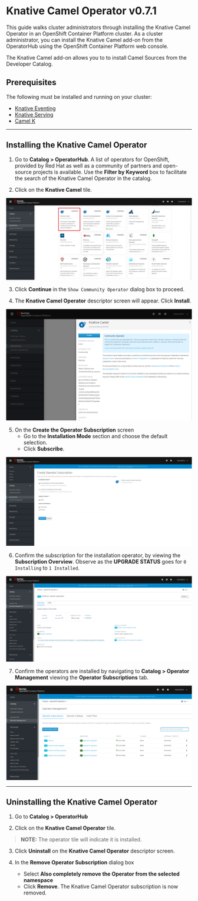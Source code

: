 # Knative Camel Operator v0.7.1

This guide walks cluster administrators through installing the Knative Camel Operator in an OpenShift Container Platform cluster. As a cluster administrator, you can install the Knative Camel add-on from the OperatorHub using the OpenShift Container Platform web console. 

The Knative Camel add-on allows you to to install Camel Sources from the Developer Catalog.

## Prerequisites

The following must be installed and running on your cluster:
* [Knative Eventing](/versions/v071/knative-serving-v071-OCP-41.md)
* [Knative Serving](/versions/v071/knative-serving-v071-OCP-41.md)
* [Camel K](https://camel.apache.org/staging/camel-k/latest/index.html)


------
## Installing the Knative Camel Operator

1. Go to **Catalog > OperatorHub**. A list of operators for OpenShift, provided by Red Hat as well as a community of partners and open-source projects is available. Use the **Filter by Keyword** box to facilitate the search of the Knative Camel Operator in the catalog.  

2. Click on the **Knative Camel** tile.

![KACO Tile](/images/camel-tile-highlighted.png)

3. Click **Continue** in the `Show Community Operator` dialog box to proceed. 

4. The **Knative Camel Operator** descriptor screen will appear. Click **Install**.

![KACO Install](/images/camel-install.png)

5. On the **Create the Operator Subscription** screen
    - Go to the **Installation Mode** section and choose the default selection. 
    - Click  **Subscribe**.

![KACO Default](/images/kafka-default.png)

6. Confirm the subscription for the installation operator, by viewing the **Subscription Overview**. Observe as the **UPGRADE STATUS** goes for `0 Installing` to `1 Installed`.

![KACO Subscribe](/images/camel-subscription-installed.png)

7. Confirm the operators are installed by navigating to **Catalog > Operator Management** viewing the **Operator Subscriptions** tab.

![KACO Subscriptions](/images/camel-operator-subscriptions.png)



------
## Uninstalling the Knative Camel Operator 

1. Go to **Catalog > OperatorHub** 

2. Click on the **Knative Camel Operator** tile.

> **NOTE:** The operator tile will indicate it is installed.
 
3. Click **Uninstall** on the **Knative Camel Operator** descriptor screen.

4. In the **Remove Operator Subscription** dialog box
    - Select **Also completely remove the Operator from the selected namespace**
    - Click **Remove**. The Knative Camel Operator subscription is now removed.


